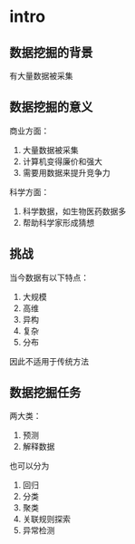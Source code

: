 # intro

## 数据挖掘的背景

有大量数据被采集

## 数据挖掘的意义

商业方面：

1. 大量数据被采集
2. 计算机变得廉价和强大
3. 需要用数据来提升竞争力

科学方面：

1. 科学数据，如生物医药数据多
2. 帮助科学家形成猜想

## 挑战

当今数据有以下特点：

1. 大规模
2. 高维
3. 异构
4. 复杂
5. 分布

因此不适用于传统方法

## 数据挖掘任务

两大类：

1. 预测
2. 解释数据

也可以分为

1. 回归
2. 分类
3. 聚类
4. 关联规则探索
5. 异常检测

